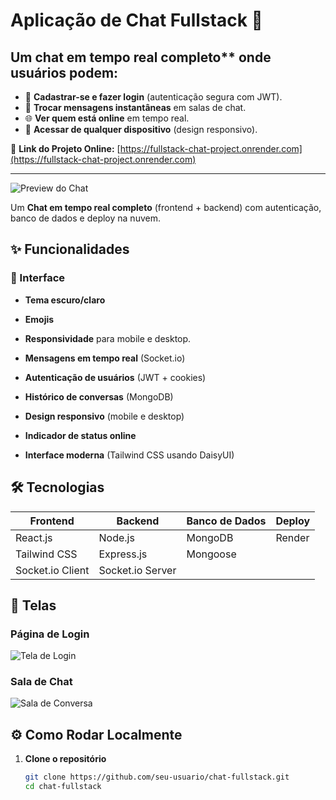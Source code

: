 # Aplicação de Chat Fullstack 💬  
## Um chat em tempo real completo** onde usuários podem:  
- 🔐 **Cadastrar-se e fazer login** (autenticação segura com JWT).  
- 💬 **Trocar mensagens instantâneas** em salas de chat.  
- 🌐 **Ver quem está online** em tempo real.  
- 📱 **Acessar de qualquer dispositivo** (design responsivo).  

🔗 **Link do Projeto Online:** [https://fullstack-chat-project.onrender.com](https://fullstack-chat-project.onrender.com)  

---

![Preview do Chat](https://github.com/user-attachments/assets/91ccab38-251a-4105-90b5-b0863f482192)


Um **Chat em tempo real completo** (frontend + backend) com autenticação, banco de dados e deploy na nuvem.  




## ✨ Funcionalidades  


### 🎨 Interface  
- **Tema escuro/claro**
- **Emojis**
- **Responsividade** para mobile e desktop.  



- **Mensagens em tempo real** (Socket.io)  
- **Autenticação de usuários** (JWT + cookies)  
- **Histórico de conversas** (MongoDB)  
- **Design responsivo** (mobile e desktop)  
- **Indicador de status online**  
- **Interface moderna** (Tailwind CSS usando DaisyUI)  

## 🛠 Tecnologias  

| Frontend          | Backend           | Banco de Dados  | Deploy          |  
|-------------------|-------------------|-----------------|-----------------|  
| React.js          | Node.js           | MongoDB         | Render          |  
| Tailwind CSS      | Express.js        | Mongoose        |                 |  
| Socket.io Client  | Socket.io Server  |                 |                 |  

## 📸 Telas  

### Página de Login  
![Tela de Login](https://github.com/user-attachments/assets/6db53742-4e45-43e7-bb09-01d503b7ad76)

### Sala de Chat  
![Sala de Conversa](https://github.com/user-attachments/assets/a2707a02-c719-4f24-bc1e-f1a8bae0d86b)  

## ⚙️ Como Rodar Localmente  

1. **Clone o repositório**  
   ```bash
   git clone https://github.com/seu-usuario/chat-fullstack.git
   cd chat-fullstack
